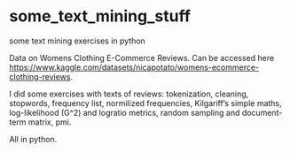 # some_text_mining_stuff
some text mining exercises in python

Data on Womens Clothing E-Commerce Reviews. Can be accessed here https://www.kaggle.com/datasets/nicapotato/womens-ecommerce-clothing-reviews.

I did some exercises with texts of reviews: tokenization, cleaning, stopwords, frequency list, normilized frequencies, Kilgariff’s simple maths, log-likelihood (G^2) and logratio metrics, random sampling and document-term matrix, pmi.

All in python.
